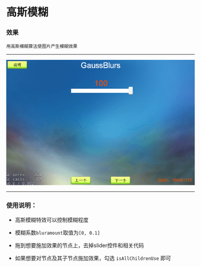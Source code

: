 # 高斯模糊

### 效果
`用高斯模糊算法使图片产生模糊效果`

---
![高斯模糊](../../../screenshots/gauss.gif)

---

### 使用说明：
- 高斯模糊特效可以控制模糊程度

- 模糊系数`bluramount`取值为`[0, 0.1]`

- 拖到想要施加效果的节点上，去掉slider控件和相关代码

- 如果想要对节点及其子节点施加效果，勾选 `isAllChildrenUse` 即可